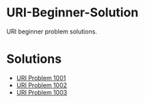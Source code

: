 # URI-Beginner-Solution
URI beginner problem solutions.
# Solutions
* [URI Problem 1001](https://github.com/MarufurRahman/URI-Beginner-Solution/blob/master/Solutions/URI-1001.py)
* [URI Problem 1002](https://github.com/MarufurRahman/URI-Beginner-Solution/blob/master/Solutions/URI-1002.py)
* [URI Problem 1003](https://github.com/MarufurRahman/URI-Beginner-Solution/blob/master/Solutions/URI-1003.py)
